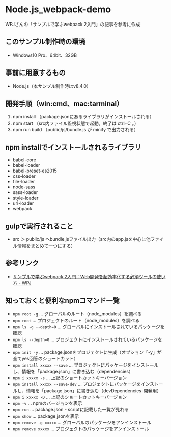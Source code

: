 # Node.js_webpack-demo
WPJさんの「サンプルで学ぶwebpack 2入門」の記事を参考に作成

## このサンプル制作時の環境
* Windows10 Pro、64bit、32GB

## 事前に用意するもの
* Node.js（本サンプル制作時はv8.4.0）

## 開発手順（win:cmd、mac:tarminal）
1. npm install （package.jsonにあるライブラリがインストールされる）
1. npm start （src内ファイル監視状態で起動。終了は ctrl+C 。）
1. npm run build （public/js/bundle.js が minify で出力される）

## npm installでインストールされるライブラリ
* babel-core
* babel-loader
* babel-preset-es2015
* css-loader
* file-loader
* node-sass
* sass-loader
* style-loader
* url-loader
* webpack

## gulpで実行されること
* src ＞ public/js へbundle.jsファイル出力（src内のapp.jsを中心に他ファイル情報をまとめて一つにする）

## 参考リンク
* [サンプルで学ぶwebpack 2入門：Web開発を超効率化する必須ツールの使い方 - WPJ](https://www.webprofessional.jp/beginners-guide-to-webpack-2-and-module-bundling/)

## 知っておくと便利なnpmコマンド一覧
* `npm root -g` … グローバルのルート（node_modules）を調べる
* `npm root` … プロジェクトのルート（node_modules）を調べる
* `npm ls -g --depth=0` … グローバルにインストールされているパッケージを確認
* `npm ls --depth=0` … プロジェクトにインストールされているパッケージを確認
* `npm init -y` … package.jsonをプロジェクトに生成（オプション「-y」が全てyes回答のショートカット）
* `npm install xxxxx --save` … プロジェクトにパッケージをインストールし、情報を「package.json」に書き込む（dependencies）
* `npm i xxxxx -s` … 上記のショートカットキーバージョン
* `npm install xxxxx --save-dev` … プロジェクトにパッケージをインストールし、情報を「package.json」に書き込む（devDependencies-開発用）
* `npm i xxxxx -D` … 上記のショートカットキーバージョン
* `npm -v` … npmのバージョンを表示
* `npm run` … package.json - scriptに記載した一覧が見れる
* `npm show` … package.jsonを表示
* `npm remove -g xxxxx` … グローバルのパッケージをアンインストール
* `npm remove xxxxx` … プロジェクトのパッケージをアンインストール
